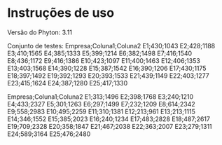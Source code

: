 # Instruções de uso

Versão do Phyton: 3.11

Conjunto de testes:
Empresa;Coluna1;Coluna2
E1;430;1043
E2;428;1188
E3;410;1565
E4;385;1333
E5;399;1214
E6;382;1498
E7;416;1540
E8;436;1172
E9;416;1386
E10;423;1097
E11;400;1463
E12;406;1353
E13;403;1568
E14;390;1228
E15;387;1542
E16;390;1206
E17;430;1175
E18;397;1492
E19;392;1293
E20;393;1533
E21;439;1149
E22;403;1277
E23;415;1624
E24;387;1280
E25;417;1330

Empresa;Coluna1;Coluna2
E1;313;1496
E2;398;1768
E3;240;1210
E4;433;2327
E5;301;1263
E6;297;1499
E7;232;1209
E8;614;2342
E9;558;2983
E10;495;2259
E11;310;1381
E12;213;961
E13;213;1115
E14;346;1552
E15;385;2023
E16;240;1234
E17;483;2828
E18;487;2617
E19;709;2328
E20;358;1847
E21;467;2038
E22;363;2007
E23;279;1311
E24;589;3164
E25;476;2480
